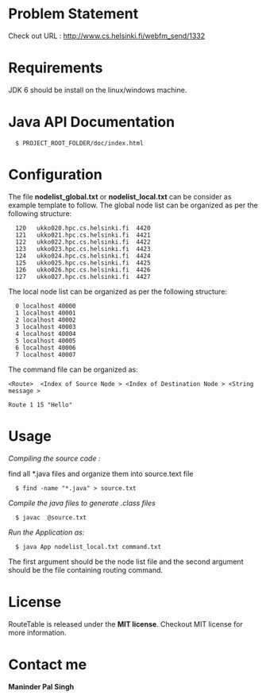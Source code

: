 Problem Statement 
==============

Check out URL : http://www.cs.helsinki.fi/webfm_send/1332

Requirements 
==============

JDK 6 should be install on the linux/windows machine.

Java API Documentation 
==============

```
  $ PROJECT_ROOT_FOLDER/doc/index.html
```

Configuration
==============

The file **nodelist_global.txt** or **nodelist_local.txt**  can be consider as example template to follow. The global node list can be organized as per the following structure:

```
  120 	ukko020.hpc.cs.helsinki.fi	4420 
  121 	ukko021.hpc.cs.helsinki.fi	4421
  122 	ukko022.hpc.cs.helsinki.fi	4422
  123 	ukko023.hpc.cs.helsinki.fi	4423
  124 	ukko024.hpc.cs.helsinki.fi	4424
  125 	ukko025.hpc.cs.helsinki.fi	4425
  126 	ukko026.hpc.cs.helsinki.fi	4426
  127 	ukko027.hpc.cs.helsinki.fi	4427
```
The local node list can be organized as per the following structure:

```
  0 localhost 40000
  1 localhost 40001
  2 localhost 40002
  3 localhost 40003
  4 localhost 40004
  5 localhost 40005
  6 localhost 40006
  7 localhost 40007
```

The command file can be organized as:

```
<Route>  <Index of Source Node > <Index of Destination Node > <String message >
```

```
Route 1 15 "Hello"
```


Usage
==============

*Compiling the source code :*

find all *.java files and organize them into source.text file

```
  $ find -name "*.java" > source.txt
```

*Compile the java files to generate .class files*

```
  $ javac  @source.txt
```

*Run the Application as:*

```
  $ java App nodelist_local.txt command.txt
```
The first argument should be the node list file and the second argument should be the file containing routing command.


License
==============

RouteTable is released under the **MIT license**. Checkout MIT license for more information. 

Contact me
==============

**Maninder Pal Singh**

  
 



